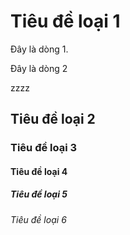 # Tiêu đề loại 1
Đây là dòng 1.
<p>
<p>
Đây là dòng 2



zzzz
## Tiêu đề loại 2
### Tiêu đề loại 3
#### Tiêu đề loại 4
##### Tiêu đề loại 5
###### Tiêu đề loại 6
